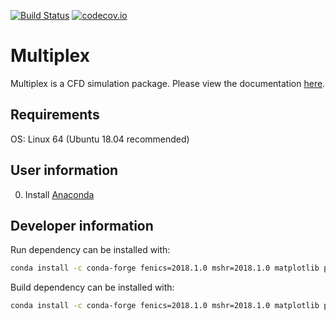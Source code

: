 [![Build Status](https://travis-ci.org/bimanifold/pybimanifold.svg?branch=master)](https://travis-ci.org/bimanifold/pybimanifold)
[![codecov.io](https://codecov.io/gh/bimanifold/pybimanifold/branch/master/graph/badge.svg)](https://codecov.io/gh/bimanifold/pybimanifold)

# Multiplex

Multiplex is a CFD simulation package. Please view the documentation [here](https://pybimanifold.readthedocs.io/en/latest/).

## Requirements
OS: Linux 64 (Ubuntu 18.04 recommended)

## User information

0) Install [Anaconda](https://www.anaconda.com/distribution/ "Anaconda")


## Developer information

Run dependency can be installed with:
```bash
conda install -c conda-forge fenics=2018.1.0 mshr=2018.1.0 matplotlib pyyaml
```

Build dependency can be installed with:
```bash
conda install -c conda-forge fenics=2018.1.0 mshr=2018.1.0 matplotlib pyyaml pytest pytest-cov codecov sphinx
```
